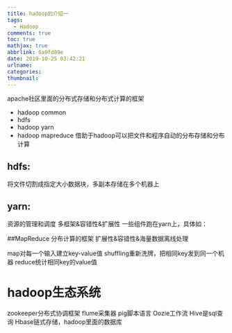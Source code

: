 ```yaml
---
title: hadoop的介绍一
tags:
  - Hadoop
comments: true
toc: true
mathjax: true
abbrlink: 6a9fd89e
date: 2019-10-25 03:42:21
urlname:
categories:
thumbnail:
---
```


apache社区里面的分布式存储和分布式计算的框架
- hadoop common
- hdfs
- hadoop yarn
- hadoop mapreduce
借助于hadoop可以把文件和程序自动的分布存储和分布计算

## hdfs:
将文件切割成指定大小数据块，多副本存储在多个机器上


## yarn:
资源的管理和调度
多框架&容错性&扩展性
一些组件跑在yarn上，具体如：


##MapReduce
分布计算的框架
扩展性&容错性&海量数据离线处理

map对每一个输入建立key-value值
shuffling重新洗牌，把相同key发到同一个机器
reduce统计相同key的value值

# hadoop生态系统

zookeeper分布式协调框架
flume采集器
pig脚本语言
Oozie工作流
Hive是sql查询
Hbase链式存储，hadoop里面的数据库
